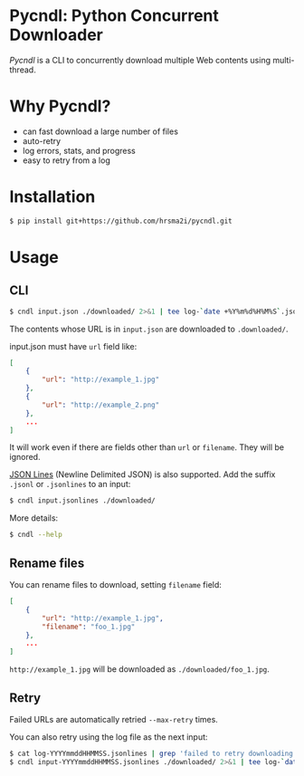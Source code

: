 # Pycndl:  Python Concurrent Downloader

*Pycndl* is a CLI to concurrently download multiple Web contents using multi-thread.


# Why Pycndl?

- can fast download a large number of files
- auto-retry
- log errors, stats, and progress
- easy to retry from a log
# Installation

```bash
$ pip install git+https://github.com/hrsma2i/pycndl.git
```


# Usage

## CLI

```bash
$ cndl input.json ./downloaded/ 2>&1 | tee log-`date +%Y%m%d%H%M%S`.jsonlines
```

The contents whose URL is in `input.json` are downloaded to `.downloaded/`.

input.json must have `url` field like:

```json
[
    {
        "url": "http://example_1.jpg"
    },
    {
        "url": "http://example_2.png"
    },
    ...
]
```

It will work even if there are fields other than `url` or `filename`.
They will be ignored.

[JSON Lines](https://jsonlines.org/) (Newline Delimited JSON) is also supported.
Add the suffix `.jsonl` or `.jsonlines` to an input:

```bash
$ cndl input.jsonlines ./downloaded/
```

More details:

```bash
$ cndl --help
```

## Rename files

You can rename files to download, setting `filename` field:

```json
[
    {
        "url": "http://example_1.jpg",
        "filename": "foo_1.jpg"
    },
    ...
]
```

`http://example_1.jpg` will be downloaded as `./downloaded/foo_1.jpg`.


## Retry

Failed URLs are automatically retried `--max-retry` times.

You can also retry using the log file as the next input:

```bash
$ cat log-YYYYmmddHHMMSS.jsonlines | grep 'failed to retry downloading' | jq -c {"url": .url} > input-`date +%Y%m%d%H%M%S`.jsonlines
$ cndl input-YYYYmmddHHMMSS.jsonlines ./downloaded/ 2>&1 | tee log-`date +%Y%m%d%H%M%S`.jsonlines
```
